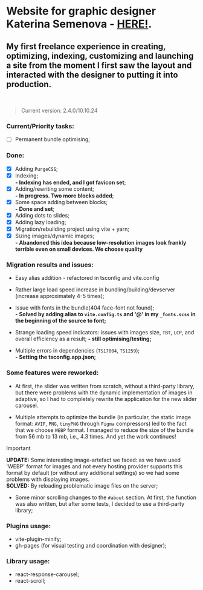 # Website for graphic designer **Katerina Semenova** - [HERE!](https://katerinasemenova.ru).

## My first freelance experience in creating, optimizing, indexing, customizing and launching a site from the moment I first saw the layout and interacted with the designer to putting it into production.

<br />

> Current version: 2.4.0/10.10.24

### Current/Priority tasks:

-   [ ] Permanent bundle optimising;

### Done:

-   [x] Adding `PurgeCSS`;
-   [x] Indexing;<br>
        <b> - Indexing has ended, and I got favicon set</b>;
-   [x] Adding/rewriting some content;<br>
        <b>- In progress. Two more blocks added</b>;
-   [x] Some space adding between blocks;<br>
        <b> - Done and set</b>;
-   [x] Adding dots to slides;<br>
-   [x] Adding lazy loading;
-   [x] Migration/rebuilding project using vite + yarn;
-   [x] Sizing images/dynamic images;<br>
        <b> - Abandoned this idea because low-resolution images look frankly terrible even on small devices. We choose
        quality</b>

### Migration results and issues:

-   Easy alias addition - refactored in tsconfig and vite.config <br>
-   Rather large load speed increase in bundling/building/devserver (increase approximately 4-5 times);<br>
-   Issue with fonts in the bundle(404 face-font not found);<br>
    <b>- Solved by adding alias to `vite.config.ts` and '@' in my `_fonts.scss` in the beginning of the source to
    font;</b><br>

-   Strange loading speed indicators: issues with images size, `TBT`, `LCP`, and overall efficiency as a result;
    <b>- still optimising/testing;</b><br>

-   Multiple errors in dependencies (`TS17004`, `TS1259`);<br>
    <b>- Setting the tsconfig.app.json;</b><br>

### Some features were reworked:

-   At first, the slider was written from scratch, without a third-party library, but there were problems with the dynamic
    implementation of images in adaptive, so I had to completely rewrite the application for the new slider carousel.

-   Multiple attempts to optimize the bundle (in particular, the static image format: `AVIF`, `PNG`, `tinyPNG`
    through `Figma`
    compressors) led to the fact that we choose `WEBP` format. I managed to reduce the size of the bundle from 56 mb
    to 13 mb, i.e., 4.3 times. And yet the work continues!

> [!IMPORTANT]
> **UPDATE:** Some interesting image-artefact we faced: as we have used 'WEBP' format for images and not every hosting
> provider supports this format by default (or without any additional settings) so we had some problems with displaying
> images.<BR>**SOLVED:** By reloading problematic image files on the server;

-   Some minor scrolling changes to the `#about` section. At first, the function was also written, but after some tests, I
    decided to use a third-party library;

### Plugins usage:

-   vite-plugin-minify;
-   gh-pages (for visual testing and coordination with designer);

### Library usage:

-   react-response-carousel;
-   react-scroll;
